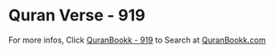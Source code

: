 # Quran Verse - 919 

For more infos, Click [QuranBookk - 919](https://www.quranbookk.com/quran/search?q=919) to Search at [QuranBookk.com](http://quranbookk.com/)